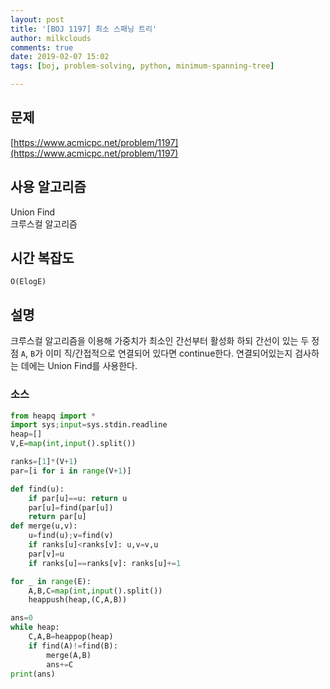 ```yaml
---
layout: post
title: '[BOJ 1197] 최소 스패닝 트리'
author: milkclouds
comments: true
date: 2019-02-07 15:02
tags: [boj, problem-solving, python, minimum-spanning-tree]

---
```


## 문제
[https://www.acmicpc.net/problem/1197](https://www.acmicpc.net/problem/1197)  


## 사용 알고리즘  
Union Find  
크루스컬 알고리즘


## 시간 복잡도  
`O(ElogE)`


## 설명  
크루스컬 알고리즘을 이용해 가중치가 최소인 간선부터 활성화 하되 간선이 있는 두 정점 `A`, `B`가 이미 직/간접적으로 연결되어 있다면 continue한다.
연결되어있는지 검사하는 데에는 Union Find를 사용한다.


### 소스  

```python
from heapq import *
import sys;input=sys.stdin.readline
heap=[]
V,E=map(int,input().split())

ranks=[1]*(V+1)
par=[i for i in range(V+1)]

def find(u):
    if par[u]==u: return u
    par[u]=find(par[u])
    return par[u]
def merge(u,v):
    u=find(u);v=find(v)
    if ranks[u]<ranks[v]: u,v=v,u
    par[v]=u
    if ranks[u]==ranks[v]: ranks[u]+=1

for _ in range(E):
    A,B,C=map(int,input().split())
    heappush(heap,(C,A,B))

ans=0
while heap:
    C,A,B=heappop(heap)
    if find(A)!=find(B):
        merge(A,B)
        ans+=C
print(ans)

```